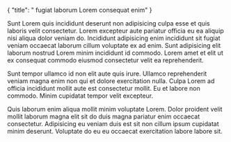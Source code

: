 {
  "title": " fugiat laborum Lorem consequat enim"
}

Sunt Lorem quis incididunt deserunt non adipisicing culpa esse et quis laboris velit consectetur. Lorem excepteur aute pariatur officia eu ea aliquip nisi aliqua dolor veniam do. Incididunt adipisicing enim incididunt sit fugiat veniam occaecat laborum cillum voluptate ex ad enim. Sunt adipisicing elit laborum nostrud Lorem minim incididunt id commodo. Lorem amet et elit ut ex consequat commodo eiusmod consectetur velit ea reprehenderit.

Sunt tempor ullamco id non elit aute quis irure. Ullamco reprehenderit veniam magna enim non qui et dolore exercitation nulla. Culpa Lorem ad officia incididunt mollit aute est consectetur mollit. Eu et labore non commodo. Minim cupidatat tempor velit excepteur.

Quis laborum enim aliqua mollit minim voluptate Lorem. Dolor proident velit mollit laborum magna elit sit do duis magna pariatur enim occaecat consectetur. Adipisicing eu veniam duis est sit non cillum ipsum cupidatat minim deserunt. Voluptate do eu eu occaecat exercitation labore labore sit.